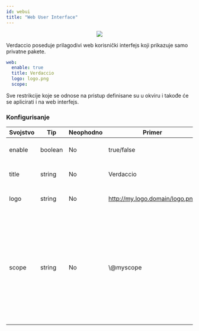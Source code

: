 ```yaml
---
id: webui
title: "Web User Interface"
---
```



<p align="center"><img src="https://github.com/verdaccio/verdaccio/blob/master/assets/gif/verdaccio_big_30.gif?raw=true"></p>

Verdaccio poseduje prilagodivi web korisnički interfejs koji prikazuje samo privatne pakete.

```yaml
web:
  enable: true
  title: Verdaccio
  logo: logo.png
  scope:
```

Sve restrikcije koje se odnose na pristup definisane su u okviru  i takođe će se aplicirati i na web interfejs.</p> 

### Konfigurisanje

| Svojstvo | Tip     | Neophodno | Primer                         | Podrška | Opis                                                                                                                                                 |
| -------- | ------- | --------- | ------------------------------ | ------- | ---------------------------------------------------------------------------------------------------------------------------------------------------- |
| enable   | boolean | No        | true/false                     | all     | dozvoljava prikaz web interfejsa                                                                                                                     |
| title    | string  | No        | Verdaccio                      | all     | HTML head title description                                                                                                                          |
| logo     | string  | No        | http://my.logo.domain/logo.png | all     | a URI where logo is located                                                                                                                          |
| scope    | string  | No        | \\@myscope                   | all     | If you're using this registry for a specific module scope, specify that scope to set it in the webui instructions header (note: escape @ with \\@) |